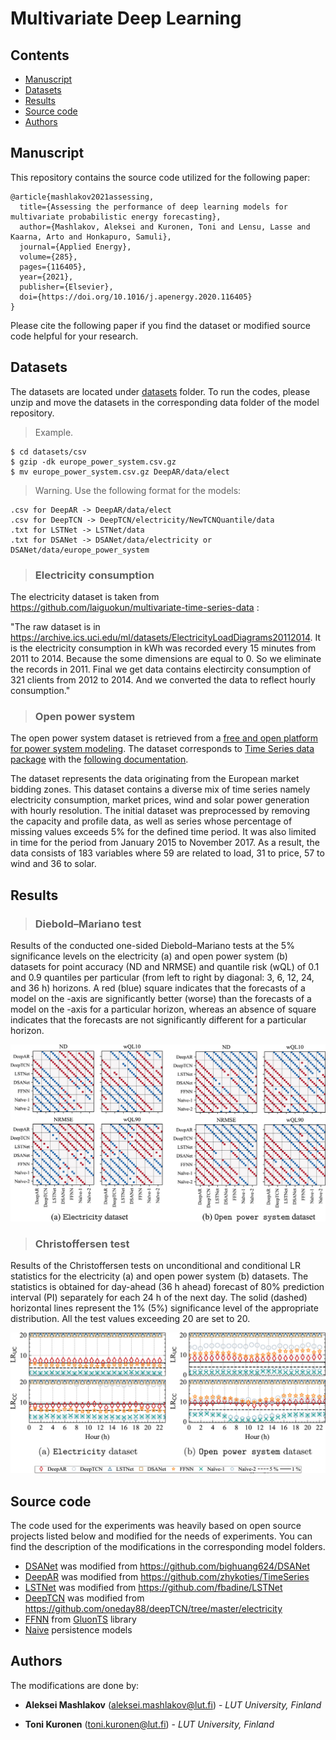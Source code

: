 # Multivariate Deep Learning

<!--toc-->
## Contents
- [Manuscript](#manuscript)
- [Datasets](#datasets)
- [Results](#results)
- [Source code](#source-code)
- [Authors](#authors)
<!--toc_end-->


## Manuscript

This repository contains the source code utilized for the following paper:
```
@article{mashlakov2021assessing,
  title={Assessing the performance of deep learning models for multivariate probabilistic energy forecasting},
  author={Mashlakov, Aleksei and Kuronen, Toni and Lensu, Lasse and Kaarna, Arto and Honkapuro, Samuli},
  journal={Applied Energy},
  volume={285},
  pages={116405},
  year={2021},
  publisher={Elsevier},
  doi={https://doi.org/10.1016/j.apenergy.2020.116405}
}
```
Please cite the following paper if you find the dataset or modified source code helpful for your research.

## Datasets

The datasets are located under [datasets](datasets) folder. To run the codes, please unzip and move the datasets in the corresponding data folder of the model repository.
> Example.

```
$ cd datasets/csv
$ gzip -dk europe_power_system.csv.gz
$ mv europe_power_system.csv.gz DeepAR/data/elect
```
> Warning. Use the following format for the models:
```
.csv for DeepAR -> DeepAR/data/elect
.csv for DeepTCN -> DeepTCN/electricity/NewTCNQuantile/data
.txt for LSTNet -> LSTNet/data
.txt for DSANet -> DSANet/data/electricity or DSANet/data/europe_power_system
```

> ### Electricity consumption

The electricity dataset is taken from https://github.com/laiguokun/multivariate-time-series-data :

"The raw dataset is in https://archive.ics.uci.edu/ml/datasets/ElectricityLoadDiagrams20112014. It is the electricity consumption in kWh was recorded every 15 minutes from 2011 to 2014. Because the some dimensions are equal to 0. So we eliminate the records in 2011. Final we get data contains electircity consumption of 321 clients from 2012 to 2014. And we converted the data to reflect hourly consumption."

> ### Open power system

The open power system dataset is retrieved from a [free and open platform for power system modeling](https://open-power-system-data.org/).
The dataset corresponds to [Time Series data package](https://data.open-power-system-data.org/time_series/2019-06-05) with the [following documentation](https://nbviewer.jupyter.org/github/Open-Power-System-Data/datapackage_timeseries/blob/2019-05-15/main.ipynb).

The dataset represents the data originating from the European market bidding zones. This dataset contains a diverse mix of time series namely electricity consumption, market prices, wind and solar power generation with hourly resolution.
The initial dataset was preprocessed by removing the capacity and profile data, as well as series whose percentage of missing values exceeds 5\% for the defined time period. It was also limited in time for the period from January 2015 to November 2017. As a result, the data consists of 183 variables where 59 are related to load, 31 to price, 57 to wind and 36 to solar.

## Results

> ### Diebold–Mariano test

Results of the conducted one-sided Diebold–Mariano tests at the 5% significance levels on the electricity (a) and open power system (b) datasets for point accuracy (ND and NRMSE) and quantile risk (wQL) of 0.1 and 0.9 quantiles per particular (from left to right by diagonal: 3, 6, 12, 24, and 36 h) horizons. A red (blue) square indicates that the forecasts of a model on the -axis are significantly better (worse) than the forecasts of a model on the -axis for a particular horizon, whereas an absence of square indicates that the forecasts are not significantly different for a particular horizon.

![Statistical test: accuracy and quantile risk](./results/stat_test.jpg)

> ### Christoffersen test

Results of the Christoffersen tests on unconditional and conditional LR statistics for the electricity (a) and open power system (b) datasets. The statistics is obtained for day-ahead (36 h ahead) forecast of 80% prediction interval (PI) separately for each 24 h of the next day. The solid (dashed) horizontal lines represent the 1% (5%) significance level of the appropriate distribution. All the test values exceeding 20 are set to 20.

![Statistical test: prediction interval coverage](./results/coverage_test.jpg)

## Source code

The code used for the experiments was heavily based on open source projects listed below and modified for the needs of experiments. You can find the description of the modifications in the corresponding model folders.

- [DSANet](DSANet) was modified from https://github.com/bighuang624/DSANet
- [DeepAR](DeepAR) was modified from https://github.com/zhykoties/TimeSeries
- [LSTNet](LSTNet) was modified from https://github.com/fbadine/LSTNet
- [DeepTCN](DeepTCN) was modified from https://github.com/oneday88/deepTCN/tree/master/electricity
- [FFNN](FFNN) from [GluonTS](https://github.com/awslabs/gluon-ts/tree/master/src/gluonts/model/simple_feedforward) library 
- [Naive](Naive) persistence models 

## Authors

The modifications are done by:

* **Aleksei Mashlakov** (<aleksei.mashlakov@lut.fi>) - *LUT University, Finland*

* **Toni Kuronen** (<toni.kuronen@lut.fi>) - *LUT University, Finland*
